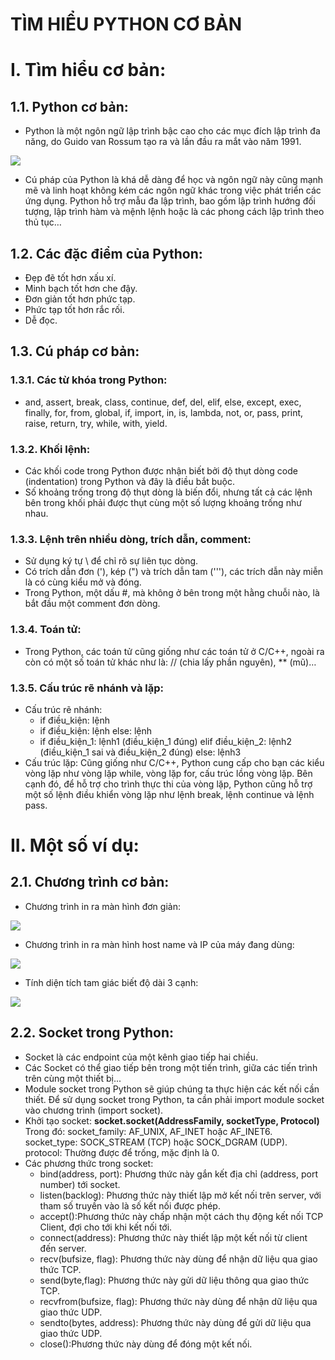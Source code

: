 # TÌM HIỂU PYTHON CƠ BẢN

# I. Tìm hiểu cơ bản:

## 1.1. Python cơ bản:

- Python là một ngôn ngữ lập trình bậc cao cho các mục đích lập trình đa năng, do Guido van Rossum tạo ra và lần đầu ra mắt vào năm 1991.

![]([https://en.wikipedia.org/wiki/Guido\_van\_Rossum#/media/File:Guido-portrait-2014-curvves.jpg)

- Cú pháp của Python là khá dễ dàng để học và ngôn ngữ này cũng mạnh mẽ và linh hoạt không kém các ngôn ngữ khác trong việc phát triển các ứng dụng. Python hỗ trợ mẫu đa lập trình, bao gồm lập trình hướng đối tượng, lập trình hàm và mệnh lệnh hoặc là các phong cách lập trình theo thủ tục…

## 1.2. Các đặc điểm của Python:

- Đẹp đẽ tốt hơn xấu xí.
- Minh bạch tốt hơn che đậy.
- Đơn giản tốt hơn phức tạp.
- Phức tạp tốt hơn rắc rối.
- Dễ đọc.

## 1.3. Cú pháp cơ bản:

### 1.3.1. Các từ khóa trong Python:

- and, assert, break, class, continue, def, del, elif, else, except, exec, finally, for, from, global, if, import, in, is, lambda, not, or, pass, print, raise, return, try, while, with, yield.

### 1.3.2. Khối lệnh:

- Các khối code trong Python được nhận biết bởi độ thụt dòng code (indentation) trong Python và đây là điều bắt buộc.
- Số khoảng trống trong độ thụt dòng là biến đổi, nhưng tất cả các lệnh bên trong khối phải được thụt cùng một số lượng khoảng trống như nhau.

### 1.3.3. Lệnh trên nhiều dòng, trích dẫn, comment:

- Sử dụng ký tự \ để chỉ rõ sự liên tục dòng.
- Có trích dẫn đơn (&#39;), kép (&quot;) và trích dẫn tam (&#39;&#39;&#39;), các trích dẫn này miễn là có cùng kiểu mở và đóng.
- Trong Python, một dấu #, mà không ở bên trong một hằng chuỗi nào, là bắt đầu một comment đơn dòng.

### 1.3.4. Toán tử:

- Trong Python, các toán tử cũng giống như các toán tử ở C/C++, ngoài ra còn có một số toán tử khác như là:  // (chia lấy phần nguyên), \*\* (mũ)…

### 1.3.5. Cấu trúc rẽ nhánh và lặp:

- Cấu trúc rẽ nhánh:
  - if điều\_kiện:
        lệnh
  - if điều\_kiện:
        lệnh
else:
        lệnh
  - if điều\_kiện\_1:
        lệnh1 (điều\_kiện\_1 đúng)
elif điều\_kiện\_2:
        lệnh2 (điều\_kiện\_1 sai và điều\_kiện\_2 đúng)
else:
        lệnh3
- Cấu trúc lặp: Cũng giống như C/C++, Python cung cấp cho bạn các kiểu vòng lặp như vòng lặp while, vòng lặp for, cấu trúc lồng vòng lặp. Bên cạnh đó, để hỗ trợ cho trình thực thi của vòng lặp, Python cũng hỗ trợ một số lệnh điều khiển vòng lặp như lệnh break, lệnh continue và lệnh pass.

# II. Một số ví dụ:

## 2.1. Chương trình cơ bản:

- Chương trình in ra màn hình đơn giản:

![](https://i.imgur.com/7gl5hwQ.png)

- Chương trình in ra màn hình host name và IP của máy đang dùng:

![](https://i.imgur.com/o3ccxs2.png)

- Tính diện tích tam giác biết độ dài 3 cạnh:

![](https://imgur.com/a/QeZrgKd)

## 2.2. Socket trong Python:

- Socket là các endpoint của một kênh giao tiếp hai chiều.
- Các Socket có thể giao tiếp bên trong một tiến trình, giữa các tiến trình trên cùng một thiết bị...
- Module socket trong Python sẽ giúp chúng ta thực hiện các kết nối cần thiết. Để sử dụng socket trong Python, ta cần phải import module socket vào chương trình (import socket).
- Khởi tạo socket: **socket.socket(AddressFamily, socketType, Protocol)**
Trong đó:
        socket\_family: AF\_UNIX,  AF\_INET hoặc AF\_INET6.
        socket\_type: SOCK\_STREAM (TCP) hoặc SOCK\_DGRAM (UDP).
        protocol: Thường được để trống, mặc định là 0.
- Các phương thức trong socket:
  - bind(address, port): Phương thức này gắn kết địa chỉ (address, port number) tới socket.
  - listen(backlog): Phương thức này thiết lập mở kết nối trên server, với tham số truyền vào là số kết nối được phép.
  - accept():Phương thức này chấp nhận một cách thụ động kết nối TCP Client, đợi cho tới khi kết nối tới.
  - connect(address): Phương thức này thiết lập một kết nối từ client đến server.
  - recv(bufsize, flag): Phương thức này dùng để nhận dữ liệu qua giao thức TCP.
  - send(byte,flag): Phương thức này gửi dữ liệu thông qua giao thức TCP.
  - recvfrom(bufsize, flag): Phương thức này dùng để nhận dữ liệu qua giao thức UDP.
  - sendto(bytes, address): Phương thức này dùng để gửi dữ liệu qua giao thức UDP.
  - close():Phương thức này dùng để đóng một kết nối.
